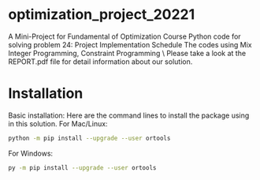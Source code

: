 # optimization_project_20221
A Mini-Project for Fundamental of Optimization Course
Python code for solving problem 24: Project Implementation Schedule
The codes using Mix Integer Programming, Constraint Programming \ 
Please take a look at the REPORT.pdf file for detail information about our solution.
# Installation
Basic installation:
Here are the command lines to install the package using in this solution.
For Mac/Linux:
```bash
python -m pip install --upgrade --user ortools
```
For Windows:
```bash
py -m pip install --upgrade --user ortools
```
